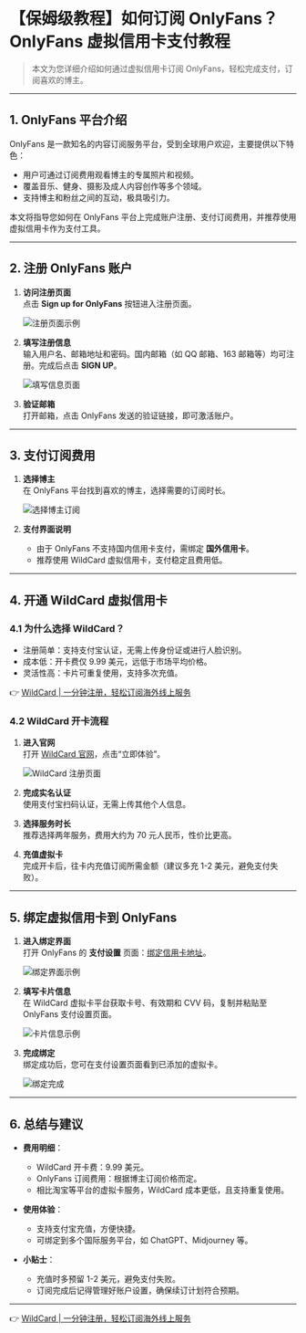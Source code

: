 # 【保姆级教程】如何订阅 OnlyFans？OnlyFans 虚拟信用卡支付教程

> 本文为您详细介绍如何通过虚拟信用卡订阅 OnlyFans，轻松完成支付，订阅喜欢的博主。

---

## 1. OnlyFans 平台介绍

OnlyFans 是一款知名的内容订阅服务平台，受到全球用户欢迎，主要提供以下特色：
- 用户可通过订阅费用观看博主的专属照片和视频。
- 覆盖音乐、健身、摄影及成人内容创作等多个领域。
- 支持博主和粉丝之间的互动，极具吸引力。

本文将指导您如何在 OnlyFans 平台上完成账户注册、支付订阅费用，并推荐使用虚拟信用卡作为支付工具。

---

## 2. 注册 OnlyFans 账户

1. **访问注册页面**  
   点击 **Sign up for OnlyFans** 按钮进入注册页面。

   ![注册页面示例](https://gpt-zhinan.oss-rg-china-mainland.aliyuncs.com/202403042221344.png)

2. **填写注册信息**  
   输入用户名、邮箱地址和密码。国内邮箱（如 QQ 邮箱、163 邮箱等）均可注册。完成后点击 **SIGN UP**。

   ![填写信息页面](https://gpt-zhinan.oss-rg-china-mainland.aliyuncs.com/202403042223393.png)

3. **验证邮箱**  
   打开邮箱，点击 OnlyFans 发送的验证链接，即可激活账户。

---

## 3. 支付订阅费用

1. **选择博主**  
   在 OnlyFans 平台找到喜欢的博主，选择需要的订阅时长。

   ![选择博主订阅](https://gpt-zhinan.oss-rg-china-mainland.aliyuncs.com/202403042229456.png)

2. **支付界面说明**  
   - 由于 OnlyFans 不支持国内信用卡支付，需绑定 **国外信用卡**。
   - 推荐使用 WildCard 虚拟信用卡，支付稳定且费用低。

---

## 4. 开通 WildCard 虚拟信用卡

### 4.1 为什么选择 WildCard？
- 注册简单：支持支付宝认证，无需上传身份证或进行人脸识别。
- 成本低：开卡费仅 9.99 美元，远低于市场平均价格。
- 灵活性高：卡片可重复使用，支持多次充值。

👉 [WildCard | 一分钟注册，轻松订阅海外线上服务](https://bit.ly/bewildcard)

### 4.2 WildCard 开卡流程

1. **进入官网**  
   打开 [WildCard 官网](https://bit.ly/bewildcard)，点击“立即体验”。

   ![WildCard 注册页面](https://gpt-zhinan.oss-rg-china-mainland.aliyuncs.com/202403032138039.png)

2. **完成实名认证**  
   使用支付宝扫码认证，无需上传其他个人信息。

3. **选择服务时长**  
   推荐选择两年服务，费用大约为 70 元人民币，性价比更高。

4. **充值虚拟卡**  
   完成开卡后，往卡内充值订阅所需金额（建议多充 1-2 美元，避免支付失败）。

---

## 5. 绑定虚拟信用卡到 OnlyFans

1. **进入绑定界面**  
   打开 OnlyFans 的 **支付设置** 页面：[绑定信用卡地址](https://onlyfans.com/my/payments/add_card)。

   ![绑定界面示例](https://gpt-zhinan.oss-rg-china-mainland.aliyuncs.com/202403042242640.png)

2. **填写卡片信息**  
   在 WildCard 虚拟卡平台获取卡号、有效期和 CVV 码，复制并粘贴至 OnlyFans 支付设置页面。

   ![卡片信息示例](https://gpt-zhinan.oss-rg-china-mainland.aliyuncs.com/202403042243084.png)

3. **完成绑定**  
   绑定成功后，您可在支付设置页面看到已添加的虚拟卡。

   ![绑定完成](https://gpt-zhinan.oss-rg-china-mainland.aliyuncs.com/202403042243446.png)

---

## 6. 总结与建议

- **费用明细**：
  - WildCard 开卡费：9.99 美元。
  - OnlyFans 订阅费用：根据博主订阅价格而定。
  - 相比淘宝等平台的虚拟卡服务，WildCard 成本更低，且支持重复使用。

- **使用体验**：
  - 支持支付宝充值，方便快捷。
  - 可绑定到多个国际服务平台，如 ChatGPT、Midjourney 等。

- **小贴士**：
  - 充值时多预留 1-2 美元，避免支付失败。
  - 订阅完成后记得管理好账户设置，确保续订计划符合预期。

---

👉 [WildCard | 一分钟注册，轻松订阅海外线上服务](https://bit.ly/bewildcard)

